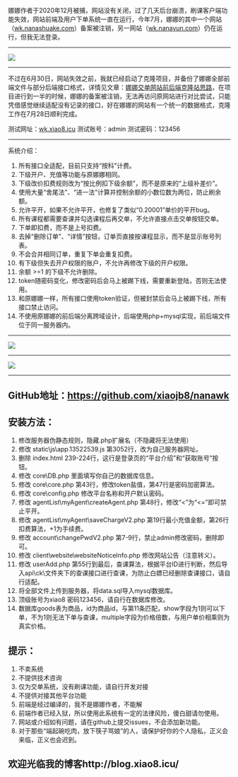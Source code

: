娜娜作者于2020年12月被捕，网站没有关闭，过了几天后台崩溃，刷课客户端功能失效，网站前端及用户下单系统一直在运行，今年7月，娜娜的其中一个网站（<a href="http://wk.nanashuake.com" target="_blank">wk.nanashuake.com</a>）备案被注销，另一网站（<a href="http://wk.nanayun.com/" target="_blank">wk.nanayun.com</a>）仍在运行，但我无法登录。

------------

![](https://z3.ax1x.com/2021/07/28/W7GM7D.png)

------------

不过在6月30日，网站失效之前，我就已经启动了克隆项目，并备份了娜娜全部前端文件与部分后端接口格式，详情见文章：<a href="http://blog.xiao8.icu/?post=8" target="_blank">娜娜交单网站前后端克隆站思路</a>，在项目进行到一半的时候，娜娜的备案被注销，无法再访问原网站进行对比尝试，只能凭借感觉继续适配没有记录的接口，好在娜娜的网站有一个统一的数据格式，克隆工作在7月28日顺利完成。

测试网址：<a href="http://wk.xiao8.icu/" target="_blank">wk.xiao8.icu</a>
测试账号：admin
测试密码：123456

------------

系统介绍：

1. 所有接口全适配，目前只支持“按科”计费。
2. 下级开户、充值等功能与原娜娜相同。
3. 下级改价扣费规则改为“按比例扣下级余额”，而不是原来的“上级补差价”。
4. 使用大量“舍尾法”、“进一法”计算并控制余额的小数位数为两位，防止刷余额。
5. 允许平开，如果不允许平开，也修复了类似“0.20001”单价的平开bug。
6. 所有课程都需要查课并勾选课程后再交单，不允许直接点击交单按钮交单。
7. 下单即扣费，而不是上号扣费。
8. 去掉“删除订单”、“详情”按钮，订单页直接按课程显示，而不是显示账号列表。
9. 不会合并相同订单，重复下单会重复扣费。
10. 有下级但失去开户权限的账户，不允许再修改下级的开户权限。
11. 余额 >=1 的下级不允许删除。
12. token随密码变化，修改密码后会马上被踢下线，需要重新登陆，否则无法使用。
13. 和原娜娜一样，所有接口使用token验证，但被封禁后会马上被踢下线，所有接口禁止访问。
14. 不使用原娜娜的前后端分离跨域设计，后端使用php+mysql实现，前后端文件位于同一服务器内。

------------

![](https://z3.ax1x.com/2021/07/28/W7B2RO.png)

------------

![](https://z3.ax1x.com/2021/07/28/W7BfQe.png)

------------
## GitHub地址：<a href="https://github.com/xiaojb8/nanawk" target="_blank">https://github.com/xiaojb8/nanawk</a>


## 安装方法：
1. 修改服务器伪静态规则，隐藏.php扩展名（不隐藏将无法使用）
2. 修改 static\js\app.13522539.js 第3052行，改为自己服务器网址。
3. 删除 index.html 239-224行，这行是登录页的“平台介绍”和“获取账号”按钮。
4. 修改 core\DB.php 里面填写你自己的数据库信息。
5. 修改 core\core.php 第43行，修改token盐值，第47行是密码加密算法。
6. 修改 core\config.php 修改平台名称和开户默认密码。
7. 修改 agentList\myAgent\createAgent.php 第48行，修改“<”为“<=”即可禁止平开。
8. 修改 agentList\myAgent\saveChargeV2.php 第19行最小充值金额，第26行扣费算法，+1为手续费。
9. 修改 account\changePwdV2.php 第7-9行，禁止admin修改密码，删除即可。
10. 修改 client\website\websiteNoticeInfo.php 修改网站公告（注意转义）。
11. 修改 userAdd.php 第55行到最后，查课算法，根据平台ID进行判断，然后导入api\ck\文件夹下的查课接口进行查课，为防止白嫖已经删除查课接口，请自行适配。
11. 将全部文件上传到服务器，将data.sql导入mysql数据库。
12. 顶级账号为xiao8 密码123456，请自行在数据库修改。
13. 数据库goods表为商品，id为商品id，与第11条匹配，show字段为1则可以下单，不为1则无法下单与查课，multiple字段为价格倍数，与用户单价相乘则为真实价格。

## 提示：
1. 不卖系统
2. 不提供技术咨询
3. 仅为交单系统，没有刷课功能，请自行开发对接
4. 不提供对接其他平台功能
5. 前端是经过编译的，我不是娜娜作者，不能解
6. 前端作者已经入狱，所以使用此系统有一定的法律风险，傻白甜请勿使用。
7. 网站或介绍如有问题，请在github上提交issues，不会添加新功能。
7. 对于那些“端起碗吃肉，放下筷子骂娘”的人，请保护好你的个人隐私，正义会来临，正义也会迟到。

## 欢迎光临我的博客http://blog.xiao8.icu/
